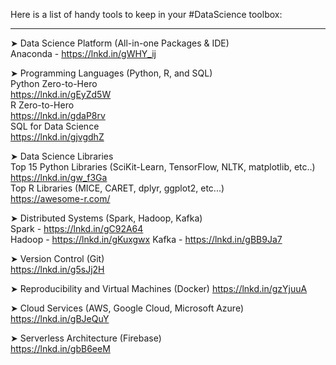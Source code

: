 

Here is a list of handy tools to keep in your #DataScience toolbox:

- - -
➤ Data Science Platform (All-in-one Packages & IDE)  
Anaconda - https://lnkd.in/gWHY_ij  

➤ Programming Languages (Python, R, and SQL)  
Python Zero-to-Hero  
https://lnkd.in/gEyZd5W  
R Zero-to-Hero  
https://lnkd.in/gdaP8rv  
SQL for Data Science  
https://lnkd.in/gjvgdhZ  

➤ Data Science Libraries  
Top 15 Python Libraries (SciKit-Learn, TensorFlow, NLTK, matplotlib, etc..)  
https://lnkd.in/gw_f3Ga  
Top R Libraries (MICE, CARET, dplyr, ggplot2, etc...)  
https://awesome-r.com/  

➤ Distributed Systems (Spark, Hadoop, Kafka)  
Spark - https://lnkd.in/gC92A64    
Hadoop - https://lnkd.in/gKuxgwx 
Kafka - https://lnkd.in/gBB9Ja7  


➤ Version Control (Git)  
https://lnkd.in/g5sJj2H  

➤ Reproducibility and Virtual Machines (Docker) 
https://lnkd.in/gzYjuuA  

➤ Cloud Services (AWS, Google Cloud, Microsoft Azure)  
https://lnkd.in/gBJeQuY  

➤ Serverless Architecture (Firebase)  
https://lnkd.in/gbB6eeM  

